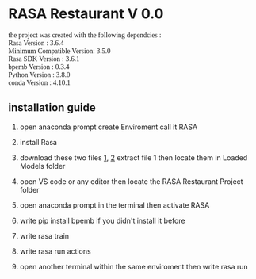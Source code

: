 # RASA Restaurant V 0.0

<p style = "font-family:Cursive">the project was created with the following dependcies :
<br>
Rasa Version      :         3.6.4
<br>
Minimum Compatible Version: 3.5.0
<br>    
Rasa SDK Version  :         3.6.1
<br>
bpemb  Version    :         0.3.4
<br>
Python Version    :         3.8.0
<br>
conda  Version    :         4.10.1
</p>

## installation guide

1) open anaconda prompt create Enviroment call it RASA

2) install Rasa 

3) download these two files <a href ="https://bpemb.h-its.org/arz/arz.wiki.bpe.vs100000.d300.w2v.bin.tar.gz">1</a>, <a href="https://bpemb.h-its.org/arz/arz.wiki.bpe.vs100000.model">2</a> extract file 1 then locate them in Loaded Models folder 

3) open VS code or any editor then locate the RASA Restaurant Project folder 

4) open anaconda prompt in the terminal then activate RASA

5) write  pip install  bpemb if you didn't install it before 

6) write rasa train 

7) write rasa run actions 

8) open another terminal within the same enviroment then write rasa run  
